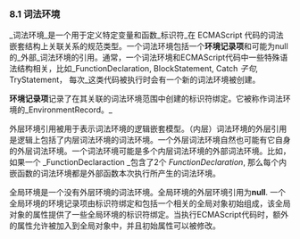 ### 8.1 词法环境

_词法环境_是一个用于定义特定变量和函数_标识符_在 ECMAScript 代码的词法嵌套结构上关联关系的规范类型。一个词法环境包括一个**环境记录项**和可能为null的_外部_词法环境的引用。通常，一个词法环境和ECMAScript代码中一些特殊语法结构相关，比如_FunctionDeclaration, BlockStatement, Catch _子句_, TryStatement， 每次_这类代码被执行时会有一个新的词法环境被创建。

**环境记录项**记录了在其关联的词法环境范围中创建的标识符绑定。它被称作词法环境的_EnvironmentRecord。_

外层环境引用被用于表示词法环境的逻辑嵌套模型。（内层）词法环境的外层引用是逻辑上包括了内层词法环境的词法环境。一个外层词法环境自然也可能有它自身的外层词法环境。一个词法环境可能是多个内层词法环境的外部词法环境。比如，如果一个 _FunctionDeclaraction _包含了2个 _FunctionDeclaration_, 那么每个内嵌函数的词法环境都是外部函数本次执行所产生的词法环境。

全局环境是一个没有外层环境的词法环境。全局环境的外层环境引用为**null**. 一个全局环境的环境记录项由标识符绑定和包括一个相关的全局对象初始组成，该全局对象的属性提供了一些全局环境的标识符绑定。当执行ECMAScript代码时，额外的属性允许被加入到全局对象中，并且初始属性可以被修改。

